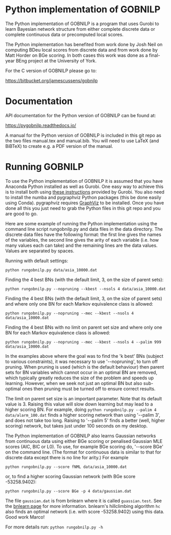 # Python implementation of GOBNILP

The Python implementation of GOBNILP is a program that uses Gurobi to
learn Bayesian network structure from either complete discrete data or
complete continuous data or precomputed local scores.

The Python implementation has benefited from work done by Josh Neil on
computing BDeu local scores from discrete data and from work done by
Matt Horder on BGe scoring. In both cases this work was done as a
final-year BEng project at the University of York.

For the C version of GOBNILP please go to:

https://bitbucket.org/jamescussens/gobnilp

# Documentation

API documentation for the Python version of GOBNILP can be found at:

https://pygobnilp.readthedocs.io/

A manual for the Python version of GOBNILP is included in this git
repo as the two files manual.tex and manual.bib. You will need to use
LaTeX (and BiBTeX) to create e.g. a PDF version of the manual.

# Running GOBNILP

To use the Python implementation of GOBNILP it is assumed that you
have Anaconda Python installed as well as Gurobi. One easy way to
achieve this is to install both using [these
instructions](https://www.gurobi.com/get-anaconda/) provided by
Gurobi. You also need to install the numba and pygraphviz Python packages (this be done easily using
Conda). pygraphviz requires [GraphViz](http://www.graphviz.org/) to be installed.
Once you have done all this you just need to grab the Python files
in this git repo and you are good to go.

Here are some example of running the Python implementation using the command line
script rungobnilp.py and 
data files in the data directory. The discrete data
files have the following format: the first line gives the names of the
variables, the second line gives the arity of each variable (i.e. how
many values each can take) and the remaining lines are the data
values. Values are separated by spaces.

Running with default settings:  

`python rungobnilp.py data/asia_10000.dat`

Finding the 4 best BNs (with the default limit, 3, on the size of
parent sets):

`python rungobnilp.py --nopruning --kbest --nsols 4 data/asia_10000.dat`

Finding the 4 best BNs (with the default limit, 3, on the size of
parent sets) and where only one BN for each Markov equivalence class
is allowed:

`python rungobnilp.py --nopruning --mec --kbest --nsols 4 data/asia_10000.dat`

Finding the 4 best BNs with no limit on parent set size and where only
one BN for each Markov equivalence class is allowed:

`python rungobnilp.py --nopruning --mec --kbest --nsols 4 --palim 999 data/asia_10000.dat`

In the examples above where the goal was to find the 'k best' BNs
(subject to various constraints), it was necessary to use
'--nopruning', to turn off pruning. When pruning is used (which is the
default behaviour) then parent sets for BN variables which cannot
occur in an optimal BN are removed, which typically greatly reduces
the size of the problem and speeds up learning.  However, when we seek
not just an optimal BN but also sub-optimal ones then pruning must be
turned off to ensure correct results.

The limit on parent set size is an important parameter. Note that its
default value is 3. Raising this value will slow down learning but may
lead to a higher scoring BN. For example, doing `python
rungobnilp.py --palim 4 data/alarm_100.dat` finds
a higher scoring network than using '--palim 3', and does not take too
long.  Raising to '--palim 5' finds a better (well, higher scoring)
network, but takes just under 100 seconds on my desktop.

The Python implementation of GOBNILP also learns Gaussian networks
from continuous data using either BGe scoring or penalised Gaussian MLE scores (AIC, BIC or L0). To use, for example BGe scoring do, '--score BGe'
on the command line. (The format for continuous data is similar to that
for discrete data except there is no line for arity.) For example

`python rungobnilp.py --score fNML data/asia_10000.dat`

or, to find a higher scoring Gaussian network (with BGe score
-53258.9402):

`python rungobnilp.py --score BGe -p 4 data/gaussian.dat`

The file `gaussian.dat` is from bnlearn where it is called
`guassian.test`. See the [bnlearn
page](http://www.bnlearn.com/documentation/man/gaussian-test.html) for
more information. bnlearn's hillclimbing algorithm `hc` also finds an
optimal network (i.e. with score -53258.9402) using this data. Good
work Marco!


For more details run:
`python rungobnilp.py -h`

